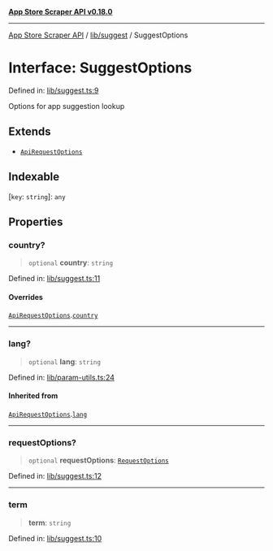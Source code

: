 [**App Store Scraper API v0.18.0**](../../../README.md)

***

[App Store Scraper API](../../../modules.md) / [lib/suggest](../README.md) / SuggestOptions

# Interface: SuggestOptions

Defined in: [lib/suggest.ts:9](https://github.com/facundoolano/app-store-scraper/blob/113d925388ad33c5af9077ca637c241f2bf7e574/lib/suggest.ts#L9)

Options for app suggestion lookup

## Extends

- [`ApiRequestOptions`](../../param-utils/interfaces/ApiRequestOptions.md)

## Indexable

\[`key`: `string`\]: `any`

## Properties

### country?

> `optional` **country**: `string`

Defined in: [lib/suggest.ts:11](https://github.com/facundoolano/app-store-scraper/blob/113d925388ad33c5af9077ca637c241f2bf7e574/lib/suggest.ts#L11)

#### Overrides

[`ApiRequestOptions`](../../param-utils/interfaces/ApiRequestOptions.md).[`country`](../../param-utils/interfaces/ApiRequestOptions.md#country)

***

### lang?

> `optional` **lang**: `string`

Defined in: [lib/param-utils.ts:24](https://github.com/facundoolano/app-store-scraper/blob/113d925388ad33c5af9077ca637c241f2bf7e574/lib/param-utils.ts#L24)

#### Inherited from

[`ApiRequestOptions`](../../param-utils/interfaces/ApiRequestOptions.md).[`lang`](../../param-utils/interfaces/ApiRequestOptions.md#lang)

***

### requestOptions?

> `optional` **requestOptions**: [`RequestOptions`](../../utils/http-client/interfaces/RequestOptions.md)

Defined in: [lib/suggest.ts:12](https://github.com/facundoolano/app-store-scraper/blob/113d925388ad33c5af9077ca637c241f2bf7e574/lib/suggest.ts#L12)

***

### term

> **term**: `string`

Defined in: [lib/suggest.ts:10](https://github.com/facundoolano/app-store-scraper/blob/113d925388ad33c5af9077ca637c241f2bf7e574/lib/suggest.ts#L10)
